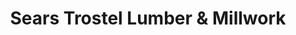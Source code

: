 ---
title: "Sears Trostel Lumber & Millwork"
url: /fort-collins/sears-trostel-lumber-und-millwork/
shop: Baumarkt
---